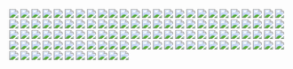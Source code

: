 <img src='./public/1.png'/>
<img src='./public/2.png'/>
<img src='./public/3.png'/>
<img src='./public/4.png'/>
<img src='./public/5.png'/>
<img src='./public/6.png'/>
<img src='./public/7.png'/>
<img src='./public/8.png'/>
<img src='./public/9.png'/>
<img src='./public/10.png'/>
<img src='./public/11.png'/>
<img src='./public/12.png'/>
<img src='./public/13.png'/>
<img src='./public/14.png'/>
<img src='./public/15.png'/>
<img src='./public/16.png'/>
<img src='./public/17.png'/>
<img src='./public/18.png'/>
<img src='./public/19.png'/>
<img src='./public/20.png'/>
<img src='./public/21.png'/>
<img src='./public/22.png'/>
<img src='./public/23.png'/>
<img src='./public/24.png'/>
<img src='./public/25.png'/>
<img src='./public/26.png'/>
<img src='./public/27.png'/>
<img src='./public/28.png'/>
<img src='./public/29.png'/>
<img src='./public/30.png'/>
<img src='./public/31.png'/>
<img src='./public/32.png'/>
<img src='./public/33.png'/>
<img src='./public/34.png'/>
<img src='./public/35.png'/>
<img src='./public/36.png'/>
<img src='./public/37.png'/>
<img src='./public/38.png'/>
<img src='./public/39.png'/>
<img src='./public/40.png'/>
<img src='./public/41.png'/>
<img src='./public/42.png'/>
<img src='./public/43.png'/>
<img src='./public/44.png'/>
<img src='./public/45.png'/>
<img src='./public/46.png'/>
<img src='./public/47.png'/>
<img src='./public/48.png'/>
<img src='./public/49.png'/>
<img src='./public/50.png'/>
<img src='./public/51.png'/>
<img src='./public/52.png'/>
<img src='./public/53.png'/>
<img src='./public/54.png'/>
<img src='./public/55.png'/>
<img src='./public/56.png'/>
<img src='./public/57.png'/>
<img src='./public/58.png'/>
<img src='./public/59.png'/>
<img src='./public/60.png'/>
<img src='./public/61.png'/>
<img src='./public/62.png'/>
<img src='./public/63.png'/>
<img src='./public/64.png'/>
<img src='./public/65.png'/>
<img src='./public/66.png'/>
<img src='./public/67.png'/>
<img src='./public/68.png'/>
<img src='./public/69.png'/>
<img src='./public/70.png'/>
<img src='./public/71.png'/>
<img src='./public/72.png'/>
<img src='./public/73.png'/>
<img src='./public/74.png'/>
<img src='./public/75.png'/>
<img src='./public/76.png'/>
<img src='./public/77.png'/>
<img src='./public/78.png'/>
<img src='./public/79.png'/>
<img src='./public/80.png'/>
<img src='./public/81.png'/>
<img src='./public/82.png'/>
<img src='./public/83.png'/>
<img src='./public/84.png'/>
<img src='./public/85.png'/>
<img src='./public/86.png'/>
<img src='./public/87.png'/>
<img src='./public/88.png'/>
<img src='./public/89.png'/>
<img src='./public/90.png'/>
<img src='./public/91.png'/>
<img src='./public/92.png'/>
<img src='./public/93.png'/>
<img src='./public/94.png'/>
<img src='./public/95.png'/>
<img src='./public/96.png'/>
<img src='./public/97.png'/>
<img src='./public/98.png'/>
<img src='./public/99.png'/>
<img src='./public/100.png'/>
<img src='./public/101.png'/>
<img src='./public/102.png'/>
<img src='./public/103.png'/>
<img src='./public/104.png'/>
<img src='./public/105.png'/>
<img src='./public/106.png'/>
<img src='./public/107.png'/>
<img src='./public/108.png'/>
<img src='./public/109.png'/>
<img src='./public/110.png'/>
<img src='./public/111.png'/>

